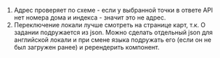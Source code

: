 1. Адрес проверяет по схеме - если у выбранной точки в ответе API нет номера дома и индекса - значит это не адрес. 
2. Переключение локали лучше смотреть на странице карт, т.к. О задании подружается из json. Можно сделать отдельный json для 
английской локали и при смене языка подружать его (если он не был загружен ранее) и ререндерить компонент.
